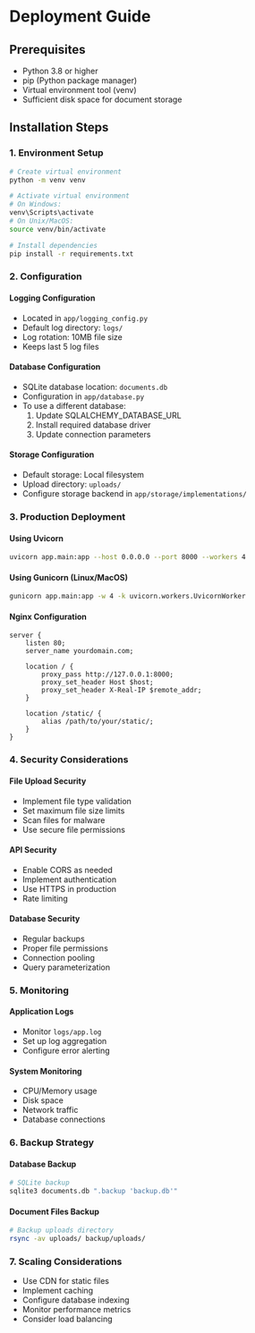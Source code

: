 # Deployment Guide

## Prerequisites
- Python 3.8 or higher
- pip (Python package manager)
- Virtual environment tool (venv)
- Sufficient disk space for document storage

## Installation Steps

### 1. Environment Setup
```bash
# Create virtual environment
python -m venv venv

# Activate virtual environment
# On Windows:
venv\Scripts\activate
# On Unix/MacOS:
source venv/bin/activate

# Install dependencies
pip install -r requirements.txt
```

### 2. Configuration

#### Logging Configuration
- Located in `app/logging_config.py`
- Default log directory: `logs/`
- Log rotation: 10MB file size
- Keeps last 5 log files

#### Database Configuration
- SQLite database location: `documents.db`
- Configuration in `app/database.py`
- To use a different database:
  1. Update SQLALCHEMY_DATABASE_URL
  2. Install required database driver
  3. Update connection parameters

#### Storage Configuration
- Default storage: Local filesystem
- Upload directory: `uploads/`
- Configure storage backend in `app/storage/implementations/`

### 3. Production Deployment

#### Using Uvicorn
```bash
uvicorn app.main:app --host 0.0.0.0 --port 8000 --workers 4
```

#### Using Gunicorn (Linux/MacOS)
```bash
gunicorn app.main:app -w 4 -k uvicorn.workers.UvicornWorker
```

#### Nginx Configuration
```nginx
server {
    listen 80;
    server_name yourdomain.com;

    location / {
        proxy_pass http://127.0.0.1:8000;
        proxy_set_header Host $host;
        proxy_set_header X-Real-IP $remote_addr;
    }

    location /static/ {
        alias /path/to/your/static/;
    }
}
```

### 4. Security Considerations

#### File Upload Security
- Implement file type validation
- Set maximum file size limits
- Scan files for malware
- Use secure file permissions

#### API Security
- Enable CORS as needed
- Implement authentication
- Use HTTPS in production
- Rate limiting

#### Database Security
- Regular backups
- Proper file permissions
- Connection pooling
- Query parameterization

### 5. Monitoring

#### Application Logs
- Monitor `logs/app.log`
- Set up log aggregation
- Configure error alerting

#### System Monitoring
- CPU/Memory usage
- Disk space
- Network traffic
- Database connections

### 6. Backup Strategy

#### Database Backup
```bash
# SQLite backup
sqlite3 documents.db ".backup 'backup.db'"
```

#### Document Files Backup
```bash
# Backup uploads directory
rsync -av uploads/ backup/uploads/
```

### 7. Scaling Considerations
- Use CDN for static files
- Implement caching
- Configure database indexing
- Monitor performance metrics
- Consider load balancing